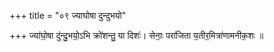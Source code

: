 +++
title = "०९ ज्याघोषा दुन्दुभयो"

+++
ज्या॑घो॒षा दु॑न्दु॒भयो॒ऽभि क्रो॑शन्तु॒ या दिशः॑। सेनाः॒ परा॑जिता य॒तीर॒मित्रा॑णामनीक॒शः ॥